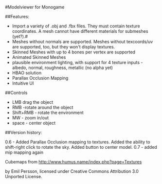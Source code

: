 #Modelviewer for Monogame

##Features:

- Import a variety of .obj and .fbx files. They must contain texture coordinates. A mesh cannot have different materials for submeshes (yet?).#
- Meshes without normals are supported. Meshes without texcoords/uv are supported, too, but they won't display textures.
- Skinned Meshes with up to 4 bones per vertex are supported
- Animated Skinned Meshes
- plausible environment lighting, with support for 4 texture inputs - albedo, normal, roughness, metallic (no alpha yet)
- HBAO solution
- Parallax Occlusion Mapping
- Intuitive UI

##Controls

- LMB drag the object
- RMB -rotate around the object
- Shift+RMB - rotate the environment
- MW - zoom in/out
- space - center object



##Version history:

0.6 - Added Parallax Occlusion mapping to textures. Added the ability to shift-right click to rotate the sky. Added button to center model.
0.7 - added mip mapping again


Cubemaps from
http://www.humus.name/index.php?page=Textures

by Emil Persson, licensed under Creative Commons Attribution 3.0 Unported License.

